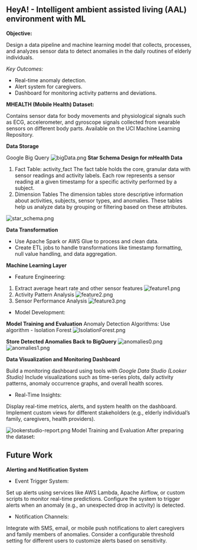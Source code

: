 
## HeyA! - Intelligent ambient assisted living (AAL) environment with ML ##

**Objective:** 

Design a data pipeline and machine learning model that collects, processes, and analyzes sensor data to detect anomalies in the daily routines of elderly individuals.

*Key Outcomes:*
- Real-time anomaly detection.
- Alert system for caregivers.
- Dashboard for monitoring activity patterns and deviations.

**MHEALTH (Mobile Health) Dataset:**

Contains sensor data for body movements and physiological signals such as ECG, accelerometer, and gyroscope signals collected from wearable sensors on different body parts.
Available on the UCI Machine Learning Repository.

**Data Storage**

Google Big Query
![bigData.png](artifacts/bigData.png)
**Star Schema Design for mHealth Data**
1. Fact Table: activity_fact
The fact table holds the core, granular data with sensor readings and activity labels. Each row represents a sensor reading at a given timestamp for a specific activity performed by a subject.
2. Dimension Tables
The dimension tables store descriptive information about activities, subjects, sensor types, and anomalies. These tables help us analyze data by grouping or filtering based on these attributes.

![star_schema.png](artifacts/star_schema.png)

**Data Transformation**
- Use Apache Spark or AWS Glue to process and clean data.
- Create ETL jobs to handle transformations like timestamp formatting, null value handling, and data aggregation.

**Machine Learning Layer**
- Feature Engineering:
1. Extract average heart rate and other sensor features
![feature1.png](artifacts/feature1.png)
2. Activity Pattern Analysis
![feature2.png](artifacts/feature2.png)
3. Sensor Performance Analysis
![feature3.png](artifacts/feature3.png)
- Model Development:

**Model Training and Evaluation**
Anomaly Detection Algorithms: 
Use algorithm - Isolation Forest
![IsolationForest.png](artifacts/IsolationForest.png)

**Store Detected Anomalies Back to BigQuery**
![anomalies0.png](artifacts/anomalies0.png)
![anomalies1.png](artifacts/anomalies1.png)


**Data Visualization and Monitoring Dashboard**

Build a monitoring dashboard using tools with *Google Data Studio (Looker Studio)*
Include visualizations such as time-series plots, daily activity patterns, anomaly occurrence graphs, and overall health scores.
- Real-Time Insights:

Display real-time metrics, alerts, and system health on the dashboard.
Implement custom views for different stakeholders (e.g., elderly individual’s family, caregivers, health providers).

![lookerstudio-report.png](artifacts/lookerstudio-report.png)
Model Training and Evaluation
After preparing the dataset:

## Future Work ##

**Alerting and Notification System**
- Event Trigger System:

Set up alerts using services like AWS Lambda, Apache Airflow, or custom scripts to monitor real-time predictions.
Configure the system to trigger alerts when an anomaly (e.g., an unexpected drop in activity) is detected.
- Notification Channels:

Integrate with SMS, email, or mobile push notifications to alert caregivers and family members of anomalies.
Consider a configurable threshold setting for different users to customize alerts based on sensitivity.
